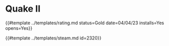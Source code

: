 # Quake II
<!-- script:Aliases [
    "Quake 2"
] -->

{{#template ../templates/rating.md status=Gold date=04/04/23 installs=Yes opens=Yes}} 

{{#template ../templates/steam.md id=2320}}